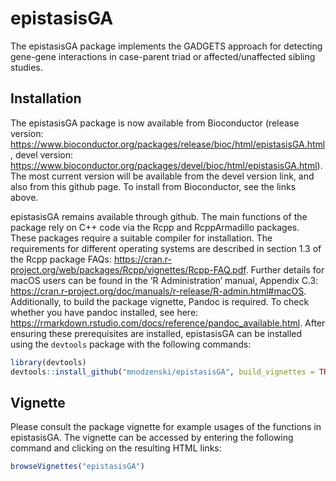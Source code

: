 
<!-- README.md is generated from README.Rmd. Please edit that file -->

# epistasisGA

<!-- badges: start -->
<!-- badges: end -->

The epistasisGA package implements the GADGETS approach for detecting
gene-gene interactions in case-parent triad or affected/unaffected
sibling studies.

## Installation

The epistasisGA package is now available from Bioconductor (release
version:
<https://www.bioconductor.org/packages/release/bioc/html/epistasisGA.html>,
devel version:
<https://www.bioconductor.org/packages/devel/bioc/html/epistasisGA.html>).
The most current version will be available from the devel version link,
and also from this github page. To install from Bioconductor, see the
links above.

epistasisGA remains available through github. The main functions of the
package rely on C++ code via the Rcpp and RcppArmadillo packages. These
packages require a suitable compiler for installation. The requirements
for different operating systems are described in section 1.3 of the Rcpp
package FAQs:
<https://cran.r-project.org/web/packages/Rcpp/vignettes/Rcpp-FAQ.pdf>.
Further details for macOS users can be found in the ‘R Administration’
manual, Appendix C.3:
<https://cran.r-project.org/doc/manuals/r-release/R-admin.html#macOS>.
Additionally, to build the package vignette, Pandoc is required. To
check whether you have pandoc installed, see here:
<https://rmarkdown.rstudio.com/docs/reference/pandoc_available.html>.
After ensuring these prerequisites are installed, epistasisGA can be
installed using the `devtools` package with the following commands:

``` r
library(devtools)
devtools::install_github("mnodzenski/epistasisGA", build_vignettes = TRUE, dependencies = TRUE)
```

## Vignette

Please consult the package vignette for example usages of the functions
in epistasisGA. The vignette can be accessed by entering the following
command and clicking on the resulting HTML links:

``` r
browseVignettes("epistasisGA")
```
